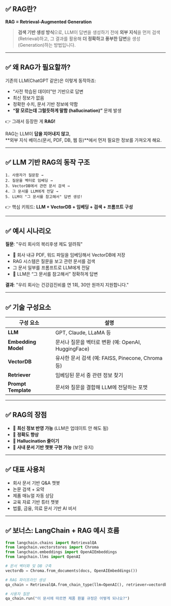 ## ✅ RAG란?  
**RAG = Retrieval-Augmented Generation**  
> **검색 기반 생성 방식**으로, LLM이 답변을 생성하기 전에 **외부 지식**을 먼저 검색(Retrieval)하고, 그 결과를 활용해 **더 정확하고 풍부한 답변**을 생성(Generation)하는 방법입니다.

---

## ✅ 왜 RAG가 필요할까?

기존의 LLM(ChatGPT 같은)은 이렇게 동작하죠:
- “사전 학습된 데이터”만 기반으로 답변
- 최신 정보가 없음
- 정확한 수치, 문서 기반 정보에 약함
- **“잘 모르는데 그럴듯하게 말함 (hallucination)”** 문제 발생

👉 그래서 등장한 게 **RAG!**

RAG는 LLM이 **답을 지어내지 않고**,  
**외부 지식 베이스(문서, PDF, DB, 웹 등)**에서 먼저 필요한 정보를 가져오게 해요.

---

## ✅ LLM 기반 RAG의 동작 구조

```
1. 사용자가 질문함 →  
2. 질문을 벡터로 임베딩 →  
3. VectorDB에서 관련 문서 검색 →  
4. 그 문서를 LLM에게 전달 →  
5. LLM이 "그 문서를 참고해서" 답변 생성!
```

👉 핵심 키워드: **LLM + VectorDB + 임베딩 + 검색 + 프롬프트 구성**

---

## ✅ 예시 시나리오

**질문**: "우리 회사의 복리후생 제도 알려줘"

- 📁 회사 내규 PDF, 워드 파일을 임베딩해서 VectorDB에 저장
- RAG 시스템은 질문을 보고 관련 문서를 검색
- 그 문서 일부를 프롬프트로 LLM에게 전달
- 🧠 LLM은 “그 문서를 참고해서” 정확하게 답변

**결과**: "우리 회사는 건강검진비를 연 1회, 30만 원까지 지원합니다."

---

## ✅ 기술 구성요소

| 구성 요소 | 설명 |
|-----------|------|
| **LLM** | GPT, Claude, LLaMA 등 |
| **Embedding Model** | 문서나 질문을 벡터로 변환 (예: OpenAI, HuggingFace) |
| **VectorDB** | 유사한 문서 검색 (예: FAISS, Pinecone, Chroma 등) |
| **Retriever** | 임베딩된 문서 중 관련 정보 찾기 |
| **Prompt Template** | 문서와 질문을 결합해 LLM에 전달하는 포맷 |

---

## ✅ RAG의 장점

- 🔎 **최신 정보 반영 가능** (LLM은 업데이트 안 해도 됨)
- 📝 **정확도 향상**
- 🚫 **Hallucination 줄이기**
- 🔐 **사내 문서 기반 챗봇 구현 가능** (보안 유지)

---

## ✅ 대표 사용처

- 회사 문서 기반 Q&A 챗봇
- 논문 검색 + 요약
- 제품 매뉴얼 자동 상담
- 교육 자료 기반 튜터 챗봇
- 법률, 금융, 의료 문서 기반 AI 비서

---

## ✅ 보너스: LangChain + RAG 예시 흐름

```python
from langchain.chains import RetrievalQA
from langchain.vectorstores import Chroma
from langchain.embeddings import OpenAIEmbeddings
from langchain.llms import OpenAI

# 문서 벡터화 및 DB 구축
vectordb = Chroma.from_documents(docs, OpenAIEmbeddings())

# RAG 파이프라인 생성
qa_chain = RetrievalQA.from_chain_type(llm=OpenAI(), retriever=vectordb.as_retriever())

# 사용자 질문
qa_chain.run("이 문서에 따르면 제품 환불 규정은 어떻게 되나요?")
```
